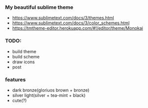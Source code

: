 ### My beautiful sublime theme

- https://www.sublimetext.com/docs/3/themes.html
- https://www.sublimetext.com/docs/3/color_schemes.html
- https://tmtheme-editor.herokuapp.com/#!/editor/theme/Monokai

### TODO:

- build theme
- build scheme
- draw icons
- post

### features

- dark bronze(gloriuos brown + bronze)
- silver light(silver + tea-mint + black)
- cute(?)
